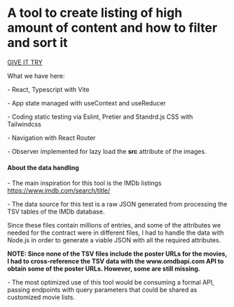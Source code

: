 <h1>A tool to create listing of high amount of content and how to filter and sort it</h1>

<a href="https://content-listing-filtering-ordering.netlify.app/" target="_blank">GIVE IT  TRY</a>

<p>  What we have here: </p>
<p> - React, Typescript with Vite</p>

<p> -   App state managed with useContext and useReducer</p>

<p> - Coding static testing via Eslint, Pretier and Standrd.js CSS with Tailwindcss</p>

<p> - Navigation with React Router</p>

<p> - Observer implemented for lazy load the <b>src</b> attribute of the images.  </p> 
<h4>About the data handling </h4>
<p>
- The main inspiration for this tool is the IMDb listings <a href="https://www.imdb.com/search/title/">https://www.imdb.com/search/title/</a> </p>
<p>
- The data source for this test is a raw JSON generated from processing the TSV tables of the IMDb database.</p>
<p>Since these files contain millions of entries, and some of the attributes we needed for the contract were in different files, I had to handle the data with Node.js in order to generate a viable JSON with all the required attributes.</p>
<p>
<b>NOTE: Since none of the TSV files include the poster URLs for the movies, I had to cross-reference the TSV data with the www.omdbapi.com API to obtain some of the poster URLs. However, some are still missing.</b></p>
<p>
- The most optimized use of this tool would be consuming a formal API, passing endpoints with query parameters that could be shared as customized movie lists.</p>
